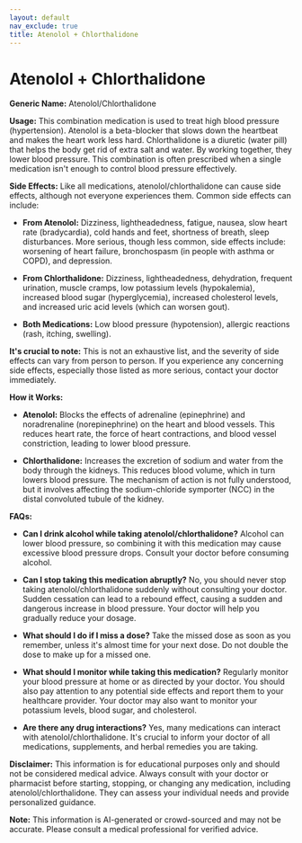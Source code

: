 ```yaml
---
layout: default
nav_exclude: true
title: Atenolol + Chlorthalidone
---
```


# Atenolol + Chlorthalidone

**Generic Name:** Atenolol/Chlorthalidone

**Usage:** This combination medication is used to treat high blood pressure (hypertension).  Atenolol is a beta-blocker that slows down the heartbeat and makes the heart work less hard. Chlorthalidone is a diuretic (water pill) that helps the body get rid of extra salt and water. By working together, they lower blood pressure.  This combination is often prescribed when a single medication isn't enough to control blood pressure effectively.

**Side Effects:**  Like all medications, atenolol/chlorthalidone can cause side effects, although not everyone experiences them. Common side effects can include:

* **From Atenolol:** Dizziness, lightheadedness, fatigue, nausea, slow heart rate (bradycardia), cold hands and feet, shortness of breath, sleep disturbances.  More serious, though less common, side effects include: worsening of heart failure, bronchospasm (in people with asthma or COPD), and depression.
* **From Chlorthalidone:** Dizziness, lightheadedness, dehydration, frequent urination, muscle cramps, low potassium levels (hypokalemia), increased blood sugar (hyperglycemia), increased cholesterol levels, and increased uric acid levels (which can worsen gout).

* **Both Medications:**  Low blood pressure (hypotension), allergic reactions (rash, itching, swelling).

**It's crucial to note:** This is not an exhaustive list, and the severity of side effects can vary from person to person.  If you experience any concerning side effects, especially those listed as more serious, contact your doctor immediately.


**How it Works:**

* **Atenolol:**  Blocks the effects of adrenaline (epinephrine) and noradrenaline (norepinephrine) on the heart and blood vessels. This reduces heart rate, the force of heart contractions, and blood vessel constriction, leading to lower blood pressure.

* **Chlorthalidone:** Increases the excretion of sodium and water from the body through the kidneys.  This reduces blood volume, which in turn lowers blood pressure.  The mechanism of action is not fully understood, but it involves affecting the sodium-chloride symporter (NCC) in the distal convoluted tubule of the kidney.


**FAQs:**

* **Can I drink alcohol while taking atenolol/chlorthalidone?**  Alcohol can lower blood pressure, so combining it with this medication may cause excessive blood pressure drops.  Consult your doctor before consuming alcohol.

* **Can I stop taking this medication abruptly?** No, you should never stop taking atenolol/chlorthalidone suddenly without consulting your doctor.  Sudden cessation can lead to a rebound effect, causing a sudden and dangerous increase in blood pressure.  Your doctor will help you gradually reduce your dosage.

* **What should I do if I miss a dose?** Take the missed dose as soon as you remember, unless it's almost time for your next dose.  Do not double the dose to make up for a missed one.

* **What should I monitor while taking this medication?** Regularly monitor your blood pressure at home or as directed by your doctor. You should also pay attention to any potential side effects and report them to your healthcare provider.  Your doctor may also want to monitor your potassium levels, blood sugar, and cholesterol.

* **Are there any drug interactions?** Yes, many medications can interact with atenolol/chlorthalidone.  It's crucial to inform your doctor of all medications, supplements, and herbal remedies you are taking.


**Disclaimer:** This information is for educational purposes only and should not be considered medical advice.  Always consult with your doctor or pharmacist before starting, stopping, or changing any medication, including atenolol/chlorthalidone.  They can assess your individual needs and provide personalized guidance.


**Note:** This information is AI-generated or crowd-sourced and may not be accurate. Please consult a medical professional for verified advice.